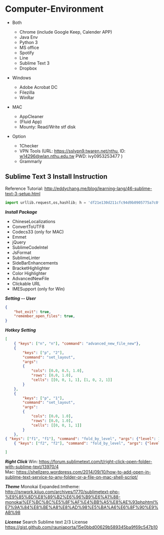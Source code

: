 # Computer-Environment
* Both
  * Chrome (include Google Keep, Calender APP)
  * Java Env
  * Python 3
  * MS office
  * Spotify
  * Line
  * Sublime Text 3
  * Dropbox
* Windows
  * Adobe Acrobat DC
  * Filezilla
  * WinRar
* MAC
  * AppCleaner
  * (Fluid App)
  * Mounty: Read/Write stf disk

* Option
  * 1Checker
  * VPN Tools (URL: https://sslvpn9.twaren.net/nthu, ID: w14296@wlan.nthu.edu.tw PWD: ivy0953253477 )
  * Grammarly
  
## Sublime Text 3 Install Instruction
Reference Tutorial: http://eddychang.me/blog/learning-lang/46-sublime-text-3-setup.html 
```Python
import urllib.request,os,hashlib; h = 'df21e130d211cfc94d9b0905775a7c0f' + '1e3d39e33b79698005270310898eea76'; pf = 'Package Control.sublime-package'; ipp = sublime.installed_packages_path(); urllib.request.install_opener( urllib.request.build_opener( urllib.request.ProxyHandler()) ); by = urllib.request.urlopen( 'http://packagecontrol.io/' + pf.replace(' ', '%20')).read(); dh = hashlib.sha256(by).hexdigest(); print('Error validating download (got %s instead of %s), please try manual install' % (dh, h)) if dh != h else open(os.path.join( ipp, pf), 'wb' ).write(by)
```
___Install Package___
* ChineseLocalizations
* ConvertToUTF8
* Codecs33 (only for MAC)
* Emmet
* jQuery
* SublimeCodeIntel
* JsFormat
* SublimeLinter
* SideBarEnhancements
* BracketHighlighter
* Color Highlighter
* AdvancedNewFile
* Clickable URL
* IMESupport (only for Win)

___Setting -- User___
```Json
{
	"hot_exit": true,
	"remember_open_files": true,
}
```

___Hotkey Setting___
```Json
[
	{ "keys": ["n", "n"], "command": "advanced_new_file_new"},
	{
		"keys": ["p", "2"],
		"command": "set_layout",
		"args":
		{
			"cols": [0.0, 0.5, 1.0],
			"rows": [0.0, 1.0],
			"cells": [[0, 0, 1, 1], [1, 0, 2, 1]]
		}
	},
	{
		"keys": ["p", "1"],
		"command": "set_layout",
		"args":
		{
			"cols": [0.0, 1.0],
			"rows": [0.0, 1.0],
			"cells": [[0, 0, 1, 1]]
		}
	},	
{ "keys": ["f1", "f1"], "command": "fold_by_level", "args": {"level": 1} },
	{ "keys": ["f2", "f2"], "command": "fold_by_level", "args": {"level": 2} },

]
```

___Right Click___
Win: https://forum.sublimetext.com/t/right-click-open-folder-with-sublime-text/13970/4   
Mac: https://shellzero.wordpress.com/2014/09/10/how-to-add-open-in-sublime-text-service-to-any-folder-or-a-file-on-mac-shell-script/ 

___Theme___
Monokai Expanded.tmtheme: http://jsnwork.kiiuo.com/archives/1770/sublimetext-php-%E9%85%8D%E8%89%B2%E6%96%B9%E6%A1%88-monokai%EF%BC%8C%E5%8F%AF%E4%BB%A5%E8%AE%93phphtml%E7%9A%84%E8%BE%A8%E8%AD%98%E5%BA%A6%E6%8F%90%E9%AB%98

___License___
Search Sublime text 2/3 License
https://gist.github.com/rauniaporta/15e0bbd00629b589345ba9f69c547b10




